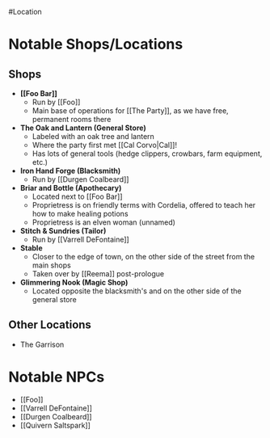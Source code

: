#Location
# Notable Shops/Locations
## Shops
- **[[Foo Bar]]**
	- Run by [[Foo]]
	- Main base of operations for [[The Party]], as we have free, permanent rooms there
- **The Oak and Lantern (General Store)**
	- Labeled with an oak tree and lantern
	- Where the party first met [[Cal Corvo|Cal]]!
	- Has lots of general tools (hedge clippers, crowbars, farm equipment, etc.)
- **Iron Hand Forge (Blacksmith)**
	- Run by [[Durgen Coalbeard]]
- **Briar and Bottle (Apothecary)**
	- Located next to [[Foo Bar]]
	- Proprietress is on friendly terms with Cordelia, offered to teach her how to make healing potions
	- Proprietress is an elven woman (unnamed)
- **Stitch & Sundries (Tailor)**
	- Run by [[Varrell DeFontaine]]
- **Stable**
	- Closer to the edge of town, on the other side of the street from the main shops
	- Taken over by [[Reema]] post-prologue
- **Glimmering Nook (Magic Shop)**
	- Located opposite the blacksmith's and on the other side of the general store

## Other Locations
- The Garrison

# Notable NPCs
- [[Foo]]
- [[Varrell DeFontaine]]
- [[Durgen Coalbeard]]
- [[Quivern Saltspark]]